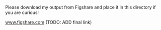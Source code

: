 Please download my output from Figshare and place it in this directory if you are curious!

www.figshare.com (TODO: ADD final link)
